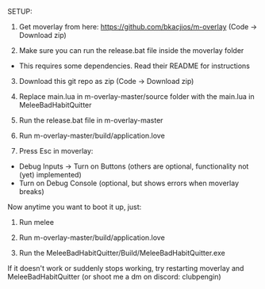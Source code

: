 SETUP:

1. Get moverlay from here: https://github.com/bkacjios/m-overlay
(Code -> Download zip)

2. Make sure you can run the release.bat file inside the moverlay folder
- This requires some dependencies. Read their README for instructions

3. Download this git repo as zip (Code -> Download zip)

4. Replace main.lua in m-overlay-master/source folder with the main.lua in MeleeBadHabitQuitter

5. Run the release.bat file in m-overlay-master

6. Run m-overlay-master/build/application.love
   
7. Press Esc in moverlay:
- Debug Inputs -> Turn on Buttons (others are optional, functionality not (yet) implemented)
- Turn on Debug Console (optional, but shows errors when moverlay breaks)

Now anytime you want to boot it up, just:

1. Run melee

2. Run m-overlay-master/build/application.love

3. Run the MeleeBadHabitQuitter/Build/MeleeBadHabitQuitter.exe

If it doesn't work or suddenly stops working, try restarting moverlay and MeleeBadHabitQuitter (or shoot me a dm on discord: clubpengin)
